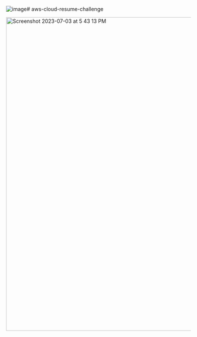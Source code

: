 ![image](https://github.com/peterjohnson1000/aws-cloud-resume-challenge/assets/53271626/3274c656-c1cb-446b-9f65-5b3ee565cb66)# aws-cloud-resume-challenge

<img width="856" alt="Screenshot 2023-07-03 at 5 43 13 PM" src="https://github.com/peterjohnson1000/aws-cloud-resume-challenge/assets/53271626/ad9a78a3-6e32-46b0-8ebc-134cbba92a41">
